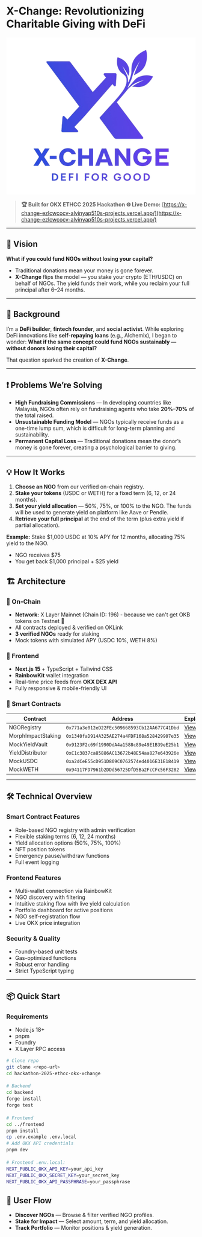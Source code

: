# X-Change: Revolutionizing Charitable Giving with DeFi

![X-Change Banner](frontend/public/logos/x-change-logo.png)

> **🏆 Built for OKX ETHCC 2025 Hackathon**
> **🌐 Live Demo:** [https://x-change-ezlcwcocv-alvinyap510s-projects.vercel.app/](https://x-change-ezlcwcocv-alvinyap510s-projects.vercel.app/)

---

## 🚀 Vision

**What if you could fund NGOs without losing your capital?**

- Traditional donations mean your money is gone forever.
- **X-Change** flips the model — you stake your crypto (ETH/USDC) on behalf of NGOs. The yield funds their work, while you reclaim your full principal after 6–24 months.

---

## 📖 Background

I’m a **DeFi builder**, **fintech founder**, and **social activist**.
While exploring DeFi innovations like **self-repaying loans** (e.g., Alchemix), I began to wonder:
**What if the same concept could fund NGOs sustainably — without donors losing their capital?**

That question sparked the creation of **X-Change**.

---

## ❗ Problems We’re Solving

- **High Fundraising Commissions** — In developing countries like Malaysia, NGOs often rely on fundraising agents who take **20%–70%** of the total raised.
- **Unsustainable Funding Model** — NGOs typically receive funds as a one-time lump sum, which is difficult for long-term planning and sustainability.
- **Permanent Capital Loss** — Traditional donations mean the donor’s money is gone forever, creating a psychological barrier to giving.

---

## 💡 How It Works

1. **Choose an NGO** from our verified on-chain registry.
2. **Stake your tokens** (USDC or WETH) for a fixed term (6, 12, or 24 months).
3. **Set your yield allocation** — 50%, 75%, or 100% to the NGO. The funds will be used to generate yield on platform like Aave or Pendle.
4. **Retrieve your full principal** at the end of the term (plus extra yield if partial allocation).

**Example:** Stake $1,000 USDC at 10% APY for 12 months, allocating 75% yield to the NGO.
- NGO receives $75
- You get back $1,000 principal + $25 yield

## 🏗 Architecture

### 🔗 On-Chain
- **Network:** X Layer Mainnet (Chain ID: 196) - because we can't get OKB tokens on Testnet 🙈
- All contracts deployed & verified on OKLink
- **3 verified NGOs** ready for staking
- Mock tokens with simulated APY (USDC 10%, WETH 8%)

### 🎨 Frontend
- **Next.js 15** + TypeScript + Tailwind CSS
- **RainbowKit** wallet integration
- Real-time price feeds from **OKX DEX API**
- Fully responsive & mobile-friendly UI

### 🔧 Smart Contracts
| Contract | Address | Explorer |
|----------|---------|----------|
| NGORegistry | `0x771a3e012eD22FEc509668593Cb12AA677C41Dbd` | [View](https://www.oklink.com/xlayer/address/0x771a3e012eD22FEc509668593Cb12AA677C41Dbd) |
| MorphImpactStaking | `0x1340faD914A325AE274a4FDF168a528429907e35` | [View](https://www.oklink.com/xlayer/address/0x1340faD914A325AE274a4FDF168a528429907e35) |
| MockYieldVault | `0x9123F2c69f1990DdA4a1588c89e49E1B39eE25b1` | [View](https://www.oklink.com/xlayer/address/0x9123F2c69f1990DdA4a1588c89e49E1B39eE25b1) |
| YieldDistributor | `0xC1c3837ca85886AC13672b48E54aa827e643926e` | [View](https://www.oklink.com/xlayer/address/0xC1c3837ca85886AC13672b48E54aa827e643926e) |
| MockUSDC | `0xa2dCeE55cD951D809C0762574ed4016E31E18419` | [View](https://www.oklink.com/xlayer/address/0xa2dCeE55cD951D809C0762574ed4016E31E18419) |
| MockWETH | `0x94117FD7961b2DDd56725DfD5Ba2FcCFc56F3282` | [View](https://www.oklink.com/xlayer/address/0x94117FD7961b2DDd56725DfD5Ba2FcCFc56F3282) |

---

## 🛠 Technical Overview

### Smart Contract Features
- Role-based NGO registry with admin verification
- Flexible staking terms (6, 12, 24 months)
- Yield allocation options (50%, 75%, 100%)
- NFT position tokens
- Emergency pause/withdraw functions
- Full event logging

### Frontend Features
- Multi-wallet connection via RainbowKit
- NGO discovery with filtering
- Intuitive staking flow with live yield calculation
- Portfolio dashboard for active positions
- NGO self-registration flow
- Live OKX price integration

### Security & Quality
- Foundry-based unit tests
- Gas-optimized functions
- Robust error handling
- Strict TypeScript typing

---

## 📦 Quick Start

### Requirements
- Node.js 18+
- pnpm
- Foundry
- X Layer RPC access

```bash
# Clone repo
git clone <repo-url>
cd hackathon-2025-ethcc-okx-xchange

# Backend
cd backend
forge install
forge test

# Frontend
cd ../frontend
pnpm install
cp .env.example .env.local
# Add OKX API credentials
pnpm dev

# Frontend .env.local:
NEXT_PUBLIC_OKX_API_KEY=your_api_key
NEXT_PUBLIC_OKX_SECRET_KEY=your_secret_key
NEXT_PUBLIC_OKX_API_PASSPHRASE=your_passphrase
```

## 📱 User Flow
- **Discover NGOs** — Browse & filter verified NGO profiles.
- **Stake for Impact** — Select amount, term, and yield allocation.
- **Track Portfolio** — Monitor positions & yield generation.